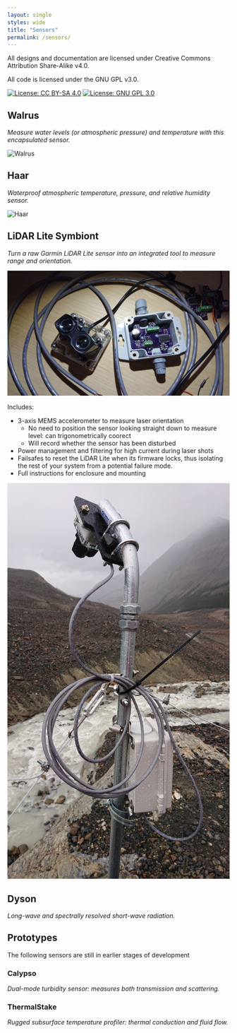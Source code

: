 ```yaml
---
layout: single
styles: wide
title: "Sensors"
permalink: /sensors/
---
```


All designs and documentation are licensed under Creative Commons Attribution Share-Alike v4.0.

All code is licensed under the GNU GPL v3.0.

[![License: CC BY-SA 4.0](https://licensebuttons.net/l/by-sa/4.0/80x15.png)](https://creativecommons.org/licenses/by-sa/4.0/)
[![License: GNU GPL 3.0](https://img.shields.io/badge/License-GPLv3-blue.svg)](https://www.gnu.org/licenses/gpl-3.0.en.html)

## Walrus


*Measure water levels (or atmospheric pressure) and temperature with this encapsulated sensor.*
[<i class="fab fa-fw fa-github"></i>](https://github.com/NorthernWidget-Skunkworks/Project-Walrus)

![Walrus](https://media.githubusercontent.com/media/NorthernWidget-Skunkworks/Project-Walrus/master/Documentation/images/Walrus_PTH_v000_with_enclosure_and_scale_cleaned_background_20200428.png)

## Haar

*Waterproof atmospheric temperature, pressure, and relative humidity sensor.*
[<i class="fab fa-fw fa-github"></i>](https://github.com/NorthernWidget-Skunkworks/Project-Haar)

![Haar](https://media.githubusercontent.com/media/NorthernWidget-Skunkworks/Project-Haar/master/Documentation/images/Haar_v010_and_housing_exploded_20200228.png)

## LiDAR Lite Symbiont

*Turn a raw Garmin LiDAR Lite sensor into an integrated tool to measure range and orientation.*
[<i class="fab fa-fw fa-github"></i>](https://github.com/NorthernWidget-Skunkworks/Project-Symbiont-LiDAR)

![LiDAR Lite Symbiont](https://raw.githubusercontent.com/NorthernWidget-Skunkworks/Project-Symbiont-LiDAR/master/Documentation/images/PrototypeBoxAssembly_orig2019-09-05_20200501.jpg)

Includes:
* 3-axis MEMS accelerometer to measure laser orientation
  * No need to position the sensor looking straight down to measure level: can trigonometrically coorect
  * Will record whether the sensor has been disturbed
* Power management and filtering for high current during laser shots
* Failsafes to reset the LiDAR Lite when its firmware locks, thus isolating the rest of your system from a potential failure mode.
* Full instructions for enclosure and mounting


![LiDAR Lite Symbiont Deployed](https://github.com/NorthernWidget-Skunkworks/Project-Symbiont-LiDAR/blob/master/Documentation/images/Perspective_view_installed_2019-09-14_15.30.02.jpg?raw=true)

## Dyson

*Long-wave and spectrally resolved short-wave radiation.* [<i class="fab fa-fw fa-github"></i>](https://github.com/NorthernWidget-Skunkworks/Project-Dyson)

## Prototypes

The following sensors are still in earlier stages of development

### Calypso

*Dual-mode turbidity sensor: measures both transmission and scattering.* [<i class="fab fa-fw fa-github"></i>](https://github.com/NorthernWidget-Skunkworks/Project-Calypso)

### ThermalStake

*Rugged subsurface temperature profiler: thermal conduction and fluid flow.* [<i class="fab fa-fw fa-github"></i>](https://github.com/NorthernWidget-Skunkworks/Project-ThermalStake)
